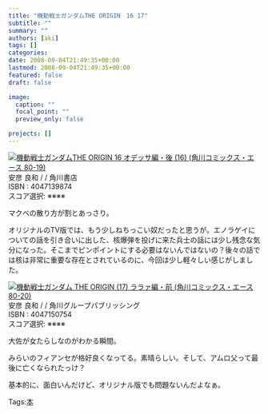 ```yaml
---
title: "機動戦士ガンダムTHE ORIGIN　16 17"
subtitle: ""
summary: ""
authors: [aki]
tags: []
categories: 
date: 2008-09-04T21:49:35+00:00
lastmod: 2008-09-04T21:49:35+00:00
featured: false
draft: false

image:
  caption: ""
  focal_point: ""
  preview_only: false

projects: []
---
```

![](http://ecx.images-amazon.com/images/I/51H3jiLrJ1L._SL160_.jpg)[機動戦士ガンダムTHE ORIGIN 16 オデッサ編・後 (16) (角川コミックス・エース 80-19)](http://item.excite.co.jp/detail/ASIN_4047139874)  
安彦 良和 / / 角川書店  
ISBN : 4047139874  
スコア選択: ※※※※  
  
マクベの散り方が割とあっさり。  
  
オリジナルのTV版では、もう少しねちっこい奴だったと思うが。エノラゲイについての話を引き合いに出した、核爆弾を投げに来た兵士の話には少し残念な気分になった。そこまでピンポイントにする必要はないんではないの？後々の話では核は非常に重要な存在とされているのに、今回は少し軽々しい感じがしました。  
  
 ![](http://ecx.images-amazon.com/images/I/51sF3Gn2YkL._SL160_.jpg)[機動戦士ガンダム THE ORIGIN (17) ララァ編・前 (角川コミックス・エース 80-20)](http://item.excite.co.jp/detail/ASIN_4047150754)  
安彦 良和 / / 角川グループパブリッシング  
ISBN : 4047150754  
スコア選択: ※※※※  
  
大佐が女たらしなのがわかる瞬間。  
  
みらいのフィアンセが格好良くなってる。素晴らしい。そして、アムロ父って最後に亡くなられたっけ？  
  
基本的に、面白いんだけど、オリジナル版でも問題ないんだよなぁ。

Tags:[本](http://mrk0369.exblog.jp/tags/%E6%9C%AC/) 

